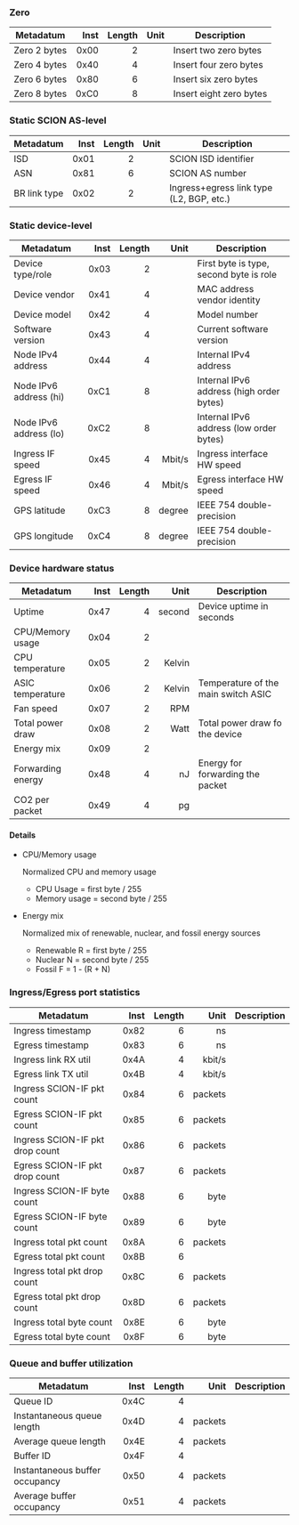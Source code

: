 ### Zero

Metadatum                       | Inst | Length |   Unit  | Description
--------------------------------|-----:|-------:|--------:|-----------------------------------------
Zero 2 bytes                    | 0x00 |      2 |         | Insert two zero bytes
Zero 4 bytes                    | 0x40 |      4 |         | Insert four zero bytes
Zero 6 bytes                    | 0x80 |      6 |         | Insert six zero bytes
Zero 8 bytes                    | 0xC0 |      8 |         | Insert eight zero bytes

### Static SCION AS-level

Metadatum                       | Inst | Length |   Unit  | Description
--------------------------------|-----:|-------:|--------:|-----------------------------------------
ISD                             | 0x01 |      2 |         | SCION ISD identifier
ASN                             | 0x81 |      6 |         | SCION AS number
BR link type                    | 0x02 |      2 |         | Ingress+egress link type (L2, BGP, etc.)

### Static device-level

Metadatum                       | Inst | Length |   Unit  | Description
--------------------------------|-----:|-------:|--------:|-----------------------------------------
Device type/role                | 0x03 |      2 |         | First byte is type, second byte is role
Device vendor                   | 0x41 |      4 |         | MAC address vendor identity
Device model                    | 0x42 |      4 |         | Model number
Software version                | 0x43 |      4 |         | Current software version
Node IPv4 address               | 0x44 |      4 |         | Internal IPv4 address
Node IPv6 address (hi)          | 0xC1 |      8 |         | Internal IPv6 address (high order bytes)
Node IPv6 address (lo)          | 0xC2 |      8 |         | Internal IPv6 address (low order bytes)
Ingress IF speed                | 0x45 |      4 |  Mbit/s | Ingress interface HW speed
Egress IF speed                 | 0x46 |      4 |  Mbit/s | Egress interface HW speed
GPS latitude                    | 0xC3 |      8 |  degree | IEEE 754 double-precision
GPS longitude                   | 0xC4 |      8 |  degree | IEEE 754 double-precision

### Device hardware status

Metadatum                       | Inst | Length |   Unit  | Description
--------------------------------|-----:|-------:|--------:|-----------------------------------------
Uptime                          | 0x47 |      4 |  second | Device uptime in seconds
CPU/Memory usage                | 0x04 |      2 |         |
CPU temperature                 | 0x05 |      2 |  Kelvin |
ASIC temperature                | 0x06 |      2 |  Kelvin | Temperature of the main switch ASIC
Fan speed                       | 0x07 |      2 |     RPM |
Total power draw                | 0x08 |      2 |    Watt | Total power draw fo the device
Energy mix                      | 0x09 |      2 |         |
Forwarding energy               | 0x48 |      4 |      nJ | Energy for forwarding the packet
CO2 per packet                  | 0x49 |      4 |      pg |

#### Details
- CPU/Memory usage

  Normalized CPU and memory usage
  - CPU Usage = first byte / 255
  - Memory usage = second byte / 255
  
- Energy mix

  Normalized mix of renewable, nuclear, and fossil energy sources
  - Renewable R = first byte / 255
  - Nuclear   N = second byte / 255
  - Fossil    F = 1 - (R + N)
  

### Ingress/Egress port statistics

Metadatum                       | Inst | Length |   Unit  | Description
--------------------------------|-----:|-------:|--------:|-----------------------------------------
Ingress timestamp               | 0x82 |      6 |      ns |
Egress timestamp                | 0x83 |      6 |      ns |
Ingress link RX util            | 0x4A |      4 |  kbit/s |
Egress link TX util             | 0x4B |      4 |  kbit/s |
Ingress SCION-IF pkt count      | 0x84 |      6 | packets |
Egress SCION-IF pkt count       | 0x85 |      6 | packets |
Ingress SCION-IF pkt drop count | 0x86 |      6 | packets |
Egress SCION-IF pkt drop count  | 0x87 |      6 | packets |
Ingress SCION-IF byte count     | 0x88 |      6 |    byte |
Egress SCION-IF byte count      | 0x89 |      6 |    byte |
Ingress total pkt count         | 0x8A |      6 | packets |
Egress total pkt count          | 0x8B |      6 |         |
Ingress total pkt drop count    | 0x8C |      6 | packets |
Egress total pkt drop count     | 0x8D |      6 | packets |
Ingress total byte count        | 0x8E |      6 |    byte |
Egress total byte count         | 0x8F |      6 |    byte |

### Queue and buffer utilization

Metadatum                       | Inst | Length |   Unit  | Description
--------------------------------|-----:|-------:|--------:|-----------------------------------------
Queue ID                        | 0x4C |      4 |         |
Instantaneous queue length      | 0x4D |      4 | packets |
Average queue length            | 0x4E |      4 | packets |
Buffer ID                       | 0x4F |      4 |         |
Instantaneous buffer occupancy  | 0x50 |      4 | packets |
Average buffer occupancy        | 0x51 |      4 | packets |
